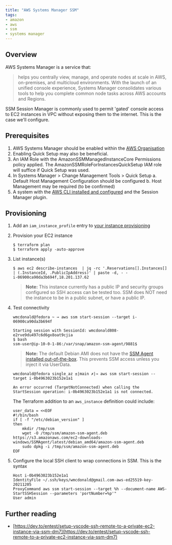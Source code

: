 ```yaml
---
title: "AWS Systems Manager SSM"
tags:
- amazon
- aws
- ssm
- systems manager
---
```


## Overview
AWS Systems Manager is a service that:

> helps you centrally view, manage, and operate nodes at scale in AWS, on-premises, and multicloud environments. With the launch of an unified console experience, Systems Manager consolidates various tools to help you complete common node tasks across AWS accounts and Regions.

SSM Session Manager is commonly used to permit 'gated' console access to EC2 instances in VPC without exposing them to the internet. This is the case we'll configure.

## Prerequisites
1. AWS Systems Manager should be enabled within the [AWS Organisation](https://docs.aws.amazon.com/organizations/latest/userguide/orgs_introduction.html)
2. Enabling Quick Setup may also be beneficial.
3. An IAM Role with the AmazonSSMManagedInstanceCore Permissions policy applied. The AmazonSSMRoleForInstancesQuickSetup IAM role will suffice if Quick Setup was used.
4. In Systems Manager > Change Management Tools > Quick Setup
   a. Default Host Management Configuration should be configured
   b. Host Management may be required (to be confirmed) 
5. A system with the [AWS CLI installed and configured](https://wmcdonald404.co.uk/2024/02/21/aws-cli-configure-with-profiles.html) and the Session Manager plugin.


## Provisioning
1. Add an `iam_instance_profile` entry to [your instance provisioning](https://github.com/wmcdonald404/terraform-sandbox-aws/blob/cf4abb4dd5b257f53c3beb30efe2001346cb835f/single_az/main.tf#L73)

2. Provision your EC2 instance
    
    ```
    $ terraform plan
    $ terraform apply -auto-approve
    ```

3. List instance(s)

    ```
    $ aws ec2 describe-instances  | jq -rc '.Reservations[].Instances[] | (.InstanceId, .PublicIpAddress)' | paste -d, - - 
    i-06900ca90da3b694f,18.201.137.62
    ```

    > **Note:** This instance currently has a public IP and security groups configured so SSH access can be tested too. SSM does NOT need the instance to be in a public subnet, or have a public IP.

4. Test connectivity

    ```
    wmcdonald@fedora ~ → aws ssm start-session --target i-06900ca90da3b694f

    Starting session with SessionId: wmcdonald808-e2rve9du497c6d6gx8oat9cjia
    $ bash
    ssm-user@ip-10-0-1-86:/var/snap/amazon-ssm-agent/9881$ 
    ```

    > **Note:** The default Debian AMI does not have the [SSM Agent installed out-of-the-box](https://docs.aws.amazon.com/systems-manager/latest/userguide/agent-install-deb.html). This prevents SSM access unless you inject it via UserData.

    ```
    wmcdonald@fedora single_az ±|main ✗|→ aws ssm start-session --target i-0b4963023b152e1a1

    An error occurred (TargetNotConnected) when calling the StartSession operation: i-0b4963023b152e1a1 is not connected.
    ```

    The Terraform addition to an `aws_instance` definition could include:

    ```
    user_data = <<EOF
    #!/bin/bash
    if [ -f "/etc/debian_version" ]
    then
        mkdir /tmp/ssm
        wget -O /tmp/ssm/amazon-ssm-agent.deb https://s3.amazonaws.com/ec2-downloads-windows/SSMAgent/latest/debian_amd64/amazon-ssm-agent.deb 
        sudo dpkg -i /tmp/ssm/amazon-ssm-agent.deb
    EOF
    ```

5. Configure the local SSH client to wrap connections in SSM. This is the syntax 

    ```
    Host i-0b4963023b152e1a1
    IdentityFile ~/.ssh/keys/wmcdonald@gmail.com-aws-ed25519-key-20211205
    ProxyCommand aws ssm start-session --target %h --document-name AWS-StartSSHSession --parameters 'portNumber=%p'"
    User admin
    ```



## Further reading
- [https://dev.to/entest/setup-vscode-ssh-remote-to-a-private-ec2-instance-via-ssm-dm7](https://dev.to/entest/setup-vscode-ssh-remote-to-a-private-ec2-instance-via-ssm-dm7)
